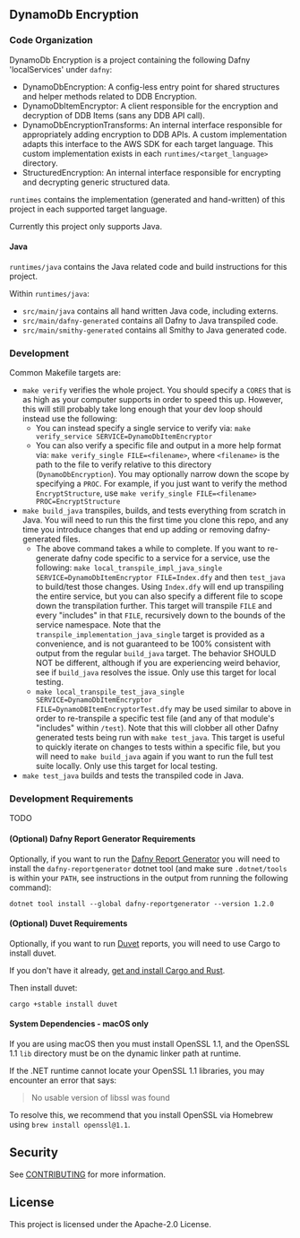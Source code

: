 ## DynamoDb Encryption

### Code Organization

DynamoDb Encryption is a project containing the following Dafny 'localServices' under `dafny`:
- DynamoDbEncryption: A config-less entry point for shared structures and helper methods related to DDB Encryption.
- DynamoDbItemEncryptor: A client responsible for the encryption and decryption of DDB Items (sans any DDB API call).
- DynamoDbEncryptionTransforms: An internal interface responsible for appropriately adding encryption to DDB APIs.
  A custom implementation adapts this interface to the AWS SDK for each target language.
  This custom implementation exists in each `runtimes/<target_language>` directory. 
- StructuredEncryption: An internal interface responsible for encrypting and decrypting generic structured data.

`runtimes` contains the implementation (generated and hand-written) of this project in each supported target language.

Currently this project only supports Java.

#### Java

`runtimes/java` contains the Java related code and build instructions for this project.

Within `runtimes/java`:

- `src/main/java` contains all hand written Java code, including externs.
- `src/main/dafny-generated` contains all Dafny to Java transpiled code.
- `src/main/smithy-generated` contains all Smithy to Java generated code.

### Development

Common Makefile targets are:

- `make verify` verifies the whole project. You should specify a `CORES` that is as high as your
  computer supports in order to speed this up. However, this will still probably take long enough
  that your dev loop should instead use the following:
  - You can instead specify a single service to verify via: `make verify_service SERVICE=DynamoDbItemEncryptor`
  - You can also verify a specific file and output in a more help format via: `make verify_single FILE=<filename>`,
    where `<filename>` is the path to the file to verify relative to this directory (`DynamoDbEncryption`).
    You may optionally narrow down the scope by specifying a `PROC`. For example, if you just want to verify
    the method `EncryptStructure`, use `make verify_single FILE=<filename> PROC=EncryptStructure`
- `make build_java` transpiles, builds, and tests everything from scratch in Java.
  You will need to run this the first time you clone this repo, and any time you introduce changes
  that end up adding or removing dafny-generated files.
  - The above command takes a while to complete.
    If you want to re-generate dafny code specific to a service for a service, use the following:
    `make local_transpile_impl_java_single SERVICE=DynamoDbItemEncryptor FILE=Index.dfy`
    and then `test_java` to build/test those changes.
    Using `Index.dfy` will end up transpiling the entire service, but you can also specify a different
    file to scope down the transpilation further. This target will transpile `FILE` and every
    "includes" in that `FILE`, recursively down to the bounds of the service namespace.
    Note that the `transpile_implementation_java_single` target is provided as a convenience,
    and is not guaranteed to be 100% consistent with output from the regular `build_java` target.
    The behavior SHOULD NOT be different, although if you are experiencing
    weird behavior, see if `build_java` resolves the issue.
    Only use this target for local testing.
  - `make local_transpile_test_java_single SERVICE=DynamoDbItemEncryptor FILE=DynamoDBItemEncryptorTest.dfy`
    may be used similar to above in order to re-transpile a specific test file
    (and any of that module's "includes" within `/test`).
    Note that this will clobber all other Dafny generated tests being run
    with `make test_java`. This target is useful to quickly iterate on changes
    to tests within a specific file, but you will need to `make build_java`
    again if you want to run the full test suite locally.
    Only use this target for local testing.
- `make test_java` builds and tests the transpiled code in Java.

### Development Requirements

TODO

#### (Optional) Dafny Report Generator Requirements

Optionally, if you want to run the [Dafny Report Generator](#generate-dafny-report)
you will need to install the `dafny-reportgenerator` dotnet tool
(and make sure `.dotnet/tools` is within your `PATH`,
see instructions in the output from running the following command):

```
dotnet tool install --global dafny-reportgenerator --version 1.2.0
```

#### (Optional) Duvet Requirements

Optionally, if you want to run [Duvet](https://github.com/awslabs/duvet) reports,
you will need to use Cargo to install duvet.

If you don't have it already,
[get and install Cargo and Rust](https://doc.rust-lang.org/cargo/getting-started/installation.html).

Then install duvet:

```
cargo +stable install duvet
```

#### System Dependencies - macOS only

If you are using macOS then you must install OpenSSL 1.1,
and the OpenSSL 1.1 `lib` directory must be on the dynamic linker path at runtime.

If the .NET runtime cannot locate your OpenSSL 1.1 libraries,
you may encounter an error that says:

> No usable version of libssl was found

To resolve this,
we recommend that you install OpenSSL via Homebrew using `brew install openssl@1.1`.

## Security

See [CONTRIBUTING](CONTRIBUTING.md#security-issue-notifications) for more information.

## License

This project is licensed under the Apache-2.0 License.

